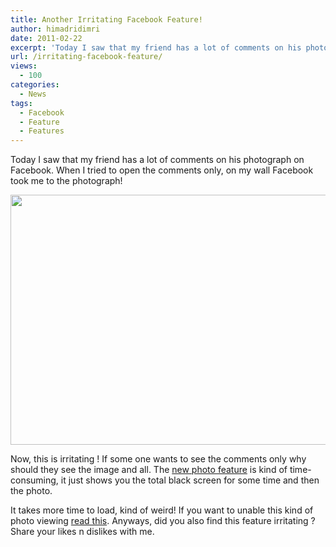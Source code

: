 ```yaml
---
title: Another Irritating Facebook Feature!
author: himadridimri
date: 2011-02-22
excerpt: 'Today I saw that my friend has a lot of comments on his photograph on Facebook. When I tried to open the comments only, on my wall Facebook took me to the photograph! '
url: /irritating-facebook-feature/
views:
  - 100
categories:
  - News
tags:
  - Facebook
  - Feature
  - Features
---
```

Today I saw that my friend has a lot of comments on his photograph on Facebook. When I tried to open the comments only, on my wall Facebook took me to the photograph!

[<img class="alignnone size-full  wp-image-51666" src="http://cdn.devilsworkshop.org/files/2011/02/Irritating-Feature-Facebook.png" alt="" width="600" height="400" />][1]

Now, this is irritating ! If some one wants to see the comments only why should they see the image and all. The <a href="http://fbknol.com/facebook-rolled-out-new-photo-feature-finally/" onclick="_gaq.push(['_trackEvent', 'outbound-article', 'http://fbknol.com/facebook-rolled-out-new-photo-feature-finally/', 'new photo feature']);" >new photo feature</a> is kind of time-consuming, it just shows you the total black screen for some time and then the photo.

It takes more time to load, kind of weird! If you want to unable this kind of photo viewing <a href="http://fbknol.com/view-photos-old-facebook-layout/" onclick="_gaq.push(['_trackEvent', 'outbound-article', 'http://fbknol.com/view-photos-old-facebook-layout/', 'read this']);" >read this</a>. Anyways, did you also find this feature irritating ? Share your likes n dislikes with me.

 [1]: http://cdn.devilsworkshop.org/files/2011/02/Irritating-Feature-Facebook.png
